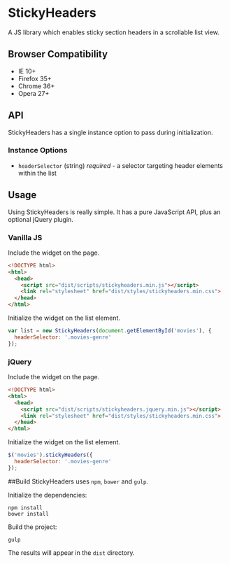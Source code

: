 # StickyHeaders
A JS library which enables sticky section headers in a scrollable list view.

## Browser Compatibility
 - IE 10+
 - Firefox 35+
 - Chrome 36+
 - Opera 27+

## API
StickyHeaders has a single instance option to pass during initialization.

### Instance Options
- `headerSelector` (string) _required_ - a selector targeting header elements within the list

## Usage
Using StickyHeaders is really simple. It has a pure JavaScript API, plus an optional jQuery plugin.

### Vanilla JS
Include the widget on the page.
```html
<!DOCTYPE html>
<html>
  <head>
    <script src="dist/scripts/stickyheaders.min.js"></script>
    <link rel="stylesheet" href="dist/styles/stickyheaders.min.css">
  </head>
</html>
```
Initialize the widget on the list element.
```javascript
var list = new StickyHeaders(document.getElementById('movies'), {
  headerSelector: '.movies-genre'
});
```

### jQuery
Include the widget on the page.
```html
<!DOCTYPE html>
<html>
  <head>
    <script src="dist/scripts/stickyheaders.jquery.min.js"></script>
    <link rel="stylesheet" href="dist/styles/stickyheaders.min.css">
  </head>
</html>
```
Initialize the widget on the list element.
```javascript
$('movies').stickyHeaders({
  headerSelector: '.movies-genre'
});
```

##Build
StickyHeaders uses `npm`, `bower` and `gulp`.  

Initialize the dependencies:
```shell
npm install
bower install
```

Build the project:
```shell
gulp
```
The results will appear in the `dist` directory.
